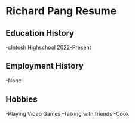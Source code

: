 # Richard Pang Resume

## Education History
-cIntosh Highschool 2022-Present

##  Employment History
-None

## Hobbies
-Playing Video Games
-Talking with friends
-Cook
